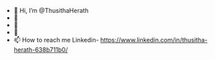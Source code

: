 - 👋 Hi, I’m @ThusithaHerath
- 👀 
- 🌱 
- 💞️ 
- 📫 How to reach me Linkedin- https://www.linkedin.com/in/thusitha-herath-638b711b0/ 

<!---
ThusithaHerath/ThusithaHerath is a ✨ special ✨ repository because its `README.md` (this file) appears on your GitHub profile.
You can click the Preview link to take a look at your changes.
--->
